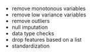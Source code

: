 - remove monotonous variables
- remove low variance variables 
- remove outliers
- null imputation
- data type checks 
- drop features based on a list 
- standardization 

